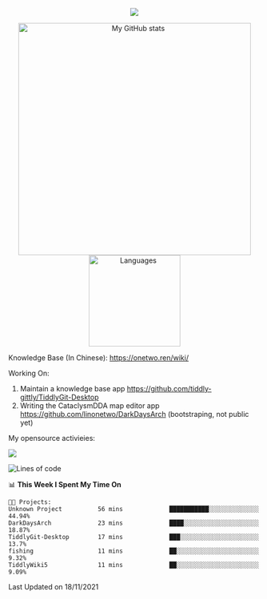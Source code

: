 <a href="https://github.com/linonetwo">
    <p align="center">
        <img src="https://github-profile-trophy.vercel.app/?username=linonetwo&column=7&theme=onedark"/>
    </p>
</a>
<a align="center" href="https://github.com/linonetwo">
  <p align="center">
    <img src="https://github-readme-stats.vercel.app/api?username=linonetwo&show_icons=true&count_private=true" alt="My GitHub stats" width="465"/>
    <img src="https://github-readme-stats.vercel.app/api/top-langs/?username=linonetwo&layout=compact&langs_count=10" alt="Languages" height="183">
  </p>
</a>

Knowledge Base (In Chinese): https://onetwo.ren/wiki/

Working On: 

1. Maintain a knowledge base app https://github.com/tiddly-gittly/TiddlyGit-Desktop
1. Writing the CataclysmDDA map editor app https://github.com/linonetwo/DarkDaysArch (bootstraping, not public yet)

My opensource activieies:

![](https://visitor-badge.glitch.me/badge?page_id=linonetwo.linonetwo)

<!--START_SECTION:waka-->
![Lines of code](https://img.shields.io/badge/From%20Hello%20World%20I%27ve%20Written-2.5%20million%20lines%20of%20code-blue)

📊 **This Week I Spent My Time On** 

```text
🐱‍💻 Projects: 
Unknown Project          56 mins             ███████████░░░░░░░░░░░░░░   44.94% 
DarkDaysArch             23 mins             ████░░░░░░░░░░░░░░░░░░░░░   18.87% 
TiddlyGit-Desktop        17 mins             ███░░░░░░░░░░░░░░░░░░░░░░   13.7% 
fishing                  11 mins             ██░░░░░░░░░░░░░░░░░░░░░░░   9.32% 
TiddlyWiki5              11 mins             ██░░░░░░░░░░░░░░░░░░░░░░░   9.09%

```


 Last Updated on 18/11/2021
<!--END_SECTION:waka-->
